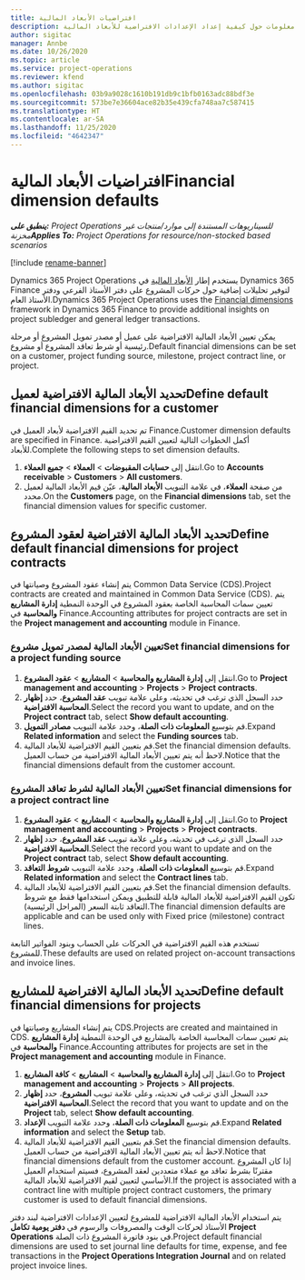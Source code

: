 ```yaml
---
title: افتراضيات الأبعاد المالية
description: يقدم هذا الموضوع معلومات حول كيفية إعداد الإعدادات الافتراضية للأبعاد المالية.
author: sigitac
manager: Annbe
ms.date: 10/26/2020
ms.topic: article
ms.service: project-operations
ms.reviewer: kfend
ms.author: sigitac
ms.openlocfilehash: 03b9a9028c1610b191db9c1bfb0163adc88bdf3e
ms.sourcegitcommit: 573be7e36604ace82b35e439cfa748aa7c587415
ms.translationtype: HT
ms.contentlocale: ar-SA
ms.lasthandoff: 11/25/2020
ms.locfileid: "4642347"
---
```

# <a name="financial-dimension-defaults"></a><span data-ttu-id="c5372-103">افتراضيات الأبعاد المالية</span><span class="sxs-lookup"><span data-stu-id="c5372-103">Financial dimension defaults</span></span>

<span data-ttu-id="c5372-104">_**ينطبق على:** Project Operations للسيناريوهات المستندة إلى موارد/منتجات غير مخزنة‬_</span><span class="sxs-lookup"><span data-stu-id="c5372-104">_**Applies To:** Project Operations for resource/non-stocked based scenarios_</span></span>

[!include [rename-banner](~/includes/cc-data-platform-banner.md)]

<span data-ttu-id="c5372-105">Dynamics 365 Project Operations يستخدم إطار [الأبعاد المالية](https://docs.microsoft.com/dynamics365/finance/general-ledger/financial-dimensions) في Dynamics 365 Finance لتوفير تحليلات إضافية حول حركات المشروع على دفتر الأستاذ الفرعي ودفتر الأستاذ العام.</span><span class="sxs-lookup"><span data-stu-id="c5372-105">Dynamics 365 Project Operations uses the [Financial dimensions](https://docs.microsoft.com/dynamics365/finance/general-ledger/financial-dimensions) framework in Dynamics 365 Finance to provide additional insights on project subledger and general ledger transactions.</span></span>

<span data-ttu-id="c5372-106">يمكن تعيين الأبعاد المالية الافتراضية على عميل أو مصدر تمويل المشروع أو مرحلة رئيسية أو شرط تعاقد المشروع أو مشروع.</span><span class="sxs-lookup"><span data-stu-id="c5372-106">Default financial dimensions can be set on a customer, project funding source, milestone, project contract line, or project.</span></span>

## <a name="define-default-financial-dimensions-for-a-customer"></a><span data-ttu-id="c5372-107">تحديد الأبعاد المالية الافتراضية لعميل</span><span class="sxs-lookup"><span data-stu-id="c5372-107">Define default financial dimensions for a customer</span></span>

<span data-ttu-id="c5372-108">تم تحديد القيم الافتراضية لأبعاد العميل في Finance.</span><span class="sxs-lookup"><span data-stu-id="c5372-108">Customer dimension defaults are specified in Finance.</span></span> <span data-ttu-id="c5372-109">أكمل الخطوات التالية لتعيين القيم الافتراضية للأبعاد.</span><span class="sxs-lookup"><span data-stu-id="c5372-109">Complete the following steps to set dimension defaults.</span></span>

1. <span data-ttu-id="c5372-110">انتقل إلى **حسابات المقبوضات** > **العملاء** > **جميع العملاء**.</span><span class="sxs-lookup"><span data-stu-id="c5372-110">Go to **Accounts receivable** > **Customers** > **All customers**.</span></span>
2. <span data-ttu-id="c5372-111">من صفحة **العملاء**، في علامة التبويب **الأبعاد المالية**، عيّن قيم الأبعاد المالية لعميل محدد.</span><span class="sxs-lookup"><span data-stu-id="c5372-111">On the **Customers** page, on the **Financial dimensions** tab, set the financial dimension values for specific customer.</span></span>

## <a name="define-default-financial-dimensions-for-project-contracts"></a><span data-ttu-id="c5372-112">تحديد الأبعاد المالية الافتراضية لعقود المشروع</span><span class="sxs-lookup"><span data-stu-id="c5372-112">Define default financial dimensions for project contracts</span></span>

<span data-ttu-id="c5372-113">يتم إنشاء عقود المشروع وصيانتها في Common Data Service (CDS).</span><span class="sxs-lookup"><span data-stu-id="c5372-113">Project contracts are created and maintained in Common Data Service (CDS).</span></span> <span data-ttu-id="c5372-114">يتم تعيين سمات المحاسبة الخاصة بعقود المشروع في الوحدة النمطية **إدارة المشاريع والمحاسبة** في Finance.</span><span class="sxs-lookup"><span data-stu-id="c5372-114">Accounting attributes for project contracts are set in the **Project management and accounting** module in Finance.</span></span>

### <a name="set-financial-dimensions-for-a-project-funding-source"></a><span data-ttu-id="c5372-115">تعيين الأبعاد المالية لمصدر تمويل مشروع</span><span class="sxs-lookup"><span data-stu-id="c5372-115">Set financial dimensions for a project funding source</span></span>

1. <span data-ttu-id="c5372-116">انتقل إلى **إدارة المشاريع والمحاسبة** > **المشاريع** > **عقود المشروع**.</span><span class="sxs-lookup"><span data-stu-id="c5372-116">Go to **Project management and accounting** > **Projects** > **Project contracts**.</span></span>
2. <span data-ttu-id="c5372-117">حدد السجل الذي ترغب في تحديثه، وعلى علامة تبويب **عقد المشروع**، حدد **إظهار المحاسبة الافتراضية**.</span><span class="sxs-lookup"><span data-stu-id="c5372-117">Select the record you want to update, and on the **Project contract** tab, select **Show default accounting**.</span></span>
3. <span data-ttu-id="c5372-118">قم بتوسيع **المعلومات ذات الصلة**، وحدد علامة التبويب **مصادر التمويل**.</span><span class="sxs-lookup"><span data-stu-id="c5372-118">Expand **Related information** and select the **Funding sources** tab.</span></span>
4. <span data-ttu-id="c5372-119">قم بتعيين القيم الافتراضية للأبعاد المالية.</span><span class="sxs-lookup"><span data-stu-id="c5372-119">Set the financial dimension defaults.</span></span> <span data-ttu-id="c5372-120">لاحظ أنه يتم تعيين الأبعاد المالية الافتراضية من حساب العميل.</span><span class="sxs-lookup"><span data-stu-id="c5372-120">Notice that the financial dimensions default from the customer account.</span></span>

### <a name="set-financial-dimensions-for-a-project-contract-line"></a><span data-ttu-id="c5372-121">تعيين الأبعاد المالية لشرط تعاقد المشروع</span><span class="sxs-lookup"><span data-stu-id="c5372-121">Set financial dimensions for a project contract line</span></span>

1. <span data-ttu-id="c5372-122">انتقل إلى **إدارة المشاريع والمحاسبة** > **المشاريع** > **عقود المشروع**.</span><span class="sxs-lookup"><span data-stu-id="c5372-122">Go to **Project management and accounting** > **Projects** > **Project contracts**.</span></span>
2. <span data-ttu-id="c5372-123">حدد السجل الذي ترغب في تحديثه، وعلى علامة تبويب **عقد المشروع**، حدد **إظهار المحاسبة الافتراضية**.</span><span class="sxs-lookup"><span data-stu-id="c5372-123">Select the record you want to update and on the **Project contract** tab, select **Show default accounting**.</span></span>
3. <span data-ttu-id="c5372-124">قم بتوسيع **المعلومات ذات الصلة**، وحدد علامة التبويب **شروط التعاقد**.</span><span class="sxs-lookup"><span data-stu-id="c5372-124">Expand **Related information** and select the **Contract lines** tab.</span></span>
4. <span data-ttu-id="c5372-125">قم بتعيين القيم الافتراضية للأبعاد المالية.</span><span class="sxs-lookup"><span data-stu-id="c5372-125">Set the financial dimension defaults.</span></span> <span data-ttu-id="c5372-126">تكون القيم الافتراضية للأبعاد المالية قابلة للتطبيق ويمكن استخدامها فقط مع شروط التعاقد ثابتة السعر (المراحل الرئيسية).</span><span class="sxs-lookup"><span data-stu-id="c5372-126">The financial dimension defaults are applicable and can be used only with Fixed price (milestone) contract lines.</span></span>

<span data-ttu-id="c5372-127">تستخدم هذه القيم الافتراضية في الحركات على الحساب وبنود الفواتير التابعة للمشروع.</span><span class="sxs-lookup"><span data-stu-id="c5372-127">These defaults are used on related project on-account transactions and invoice lines.</span></span>

## <a name="define-default-financial-dimensions-for-projects"></a><span data-ttu-id="c5372-128">تحديد الأبعاد المالية الافتراضية للمشاريع</span><span class="sxs-lookup"><span data-stu-id="c5372-128">Define default financial dimensions for projects</span></span>

<span data-ttu-id="c5372-129">يتم إنشاء المشاريع وصيانتها في CDS.</span><span class="sxs-lookup"><span data-stu-id="c5372-129">Projects are created and maintained in CDS.</span></span> <span data-ttu-id="c5372-130">يتم تعيين سمات المحاسبة الخاصة بالمشاريع في الوحدة النمطية **إدارة المشاريع والمحاسبة** في Finance.</span><span class="sxs-lookup"><span data-stu-id="c5372-130">Accounting attributes for projects are set in the **Project management and accounting** module in Finance.</span></span>

1. <span data-ttu-id="c5372-131">انتقل إلى **إدارة المشاريع والمحاسبة** > **المشاريع** > **كافة المشاريع**.</span><span class="sxs-lookup"><span data-stu-id="c5372-131">Go to **Project management and accounting** > **Projects** > **All projects**.</span></span>
2. <span data-ttu-id="c5372-132">حدد السجل الذي ترغب في تحديثه، وعلى علامة تبويب **المشروع**، حدد **إظهار المحاسبة الافتراضية**.</span><span class="sxs-lookup"><span data-stu-id="c5372-132">Select the record that you want to update and on the **Project** tab, select **Show default accounting**.</span></span>
3. <span data-ttu-id="c5372-133">قم بتوسيع **المعلومات ذات الصلة**، وحدد علامة التبويب **الإعداد**.</span><span class="sxs-lookup"><span data-stu-id="c5372-133">Expand **Related information** and select the **Setup** tab.</span></span>
4. <span data-ttu-id="c5372-134">قم بتعيين القيم الافتراضية للأبعاد المالية.</span><span class="sxs-lookup"><span data-stu-id="c5372-134">Set the financial dimension defaults.</span></span> <span data-ttu-id="c5372-135">لاحظ أنه يتم تعيين الأبعاد المالية الافتراضية من حساب العميل.</span><span class="sxs-lookup"><span data-stu-id="c5372-135">Notice that financial dimensions default from the customer account.</span></span> <span data-ttu-id="c5372-136">إذا كان المشروع مقترنًا بشرط تعاقد مع عملاء متعددين لعقد المشروع، فسيتم استخدام العميل الأساسي لتعيين لقيم الافتراضية للأبعاد المالية.</span><span class="sxs-lookup"><span data-stu-id="c5372-136">If the project is associated with a contract line with multiple project contract customers, the primary customer is used to default financial dimensions.</span></span>

<span data-ttu-id="c5372-137">يتم استخدام الأبعاد المالية الافتراضية للمشروع لتعيين الإعدادات الافتراضية لبند دفتر الأستاذ لحركات الوقت والمصروفات والرسوم في **دفتر يومية تكامل Project Operations** في بنود فاتورة المشروع ذات الصلة.</span><span class="sxs-lookup"><span data-stu-id="c5372-137">Project default financial dimensions are used to set journal line defaults for time, expense, and fee transactions in the **Project Operations Integration Journal** and on related project invoice lines.</span></span>

